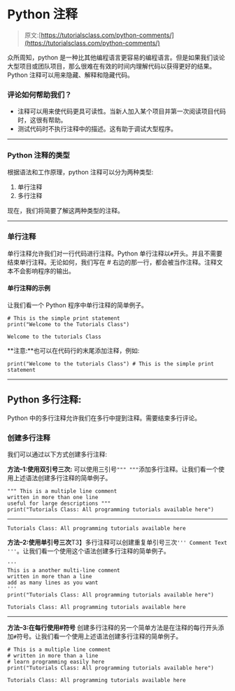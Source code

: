 # Python 注释

> 原文:[https://tutorialsclass.com/python-comments/](https://tutorialsclass.com/python-comments/)

众所周知，python 是一种比其他编程语言更容易的编程语言。但是如果我们谈论大型项目或团队项目，那么很难在有效的时间内理解代码以获得更好的结果。Python 注释可以用来隐藏、解释和隐藏代码。

### 评论如何帮助我们？

*   注释可以用来使代码更具可读性。当新人加入某个项目并第一次阅读项目代码时，这很有帮助。
*   测试代码时不执行注释中的描述。这有助于调试大型程序。

* * *

### Python 注释的类型

根据语法和工作原理，python 注释可以分为两种类型:

1.  单行注释
2.  多行注释

现在，我们将简要了解这两种类型的注释。

* * *

### 单行注释

单行注释允许我们对一行代码进行注释。Python 单行注释以`#`开头。并且不需要结束单行注释。无论如何，我们写在 *#* 右边的那一行，都会被当作注释。注释文本不会影响程序的输出。

#### 单行注释的示例

让我们看一个 Python 程序中单行注释的简单例子。

```
# This is the simple print statement
print("Welcome to the Tutorials Class")
```

```
Welcome to the tutorials Class
```

**注意:**也可以在代码行的末尾添加注释，例如:

```
print("Welcome to the tutorials Class") # This is the simple print statement
```

* * *

## Python 多行注释:

Python 中的多行注释允许我们在多行中提到注释。需要结束多行评论。

### 创建多行注释

我们可以通过以下方式创建多行注释:

**方法–1:使用双引号三次:**
可以使用三引号`""" """`添加多行注释。让我们看一个使用上述语法创建多行注释的简单例子。

```
""" This is a multiple line comment
written in more than one line
useful for large descriptions """
print("Tutorials Class: All programming tutorials available here")
```

* * *

```
Tutorials Class: All programming tutorials available here
```

**方法–2:使用单引号三次**T3】多行注释可以创建重复单引号三次`''' Comment Text '''`。让我们看一个使用这个语法创建多行注释的简单例子。

```
'''
This is a another multi-line comment
written in more than a line
add as many lines as you want
'''
print("Tutorials Class: All programming tutorials available here")
```

```
Tutorials Class: All programming tutorials available here
```

* * *

**方法–3:在每行使用#符号**
创建多行注释的另一个简单方法是在注释的每行开头添加`#`符号。让我们看一个使用上述语法创建多行注释的简单例子。

```
# This is a multiple line comment
# written in more than a line
# learn programming easily here
print("Tutorials Class: All programming tutorials available here")
```

```
Tutorials Class: All programming tutorials available here
```